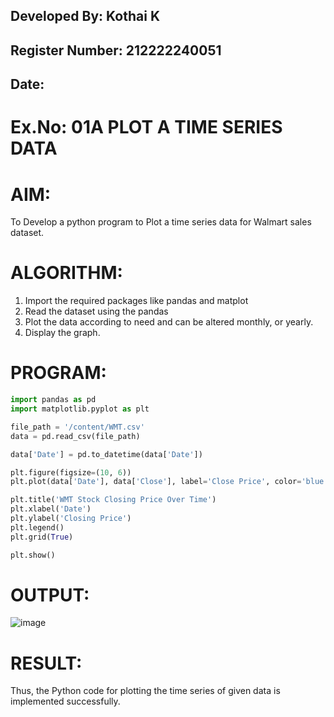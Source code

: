 ## Developed By: Kothai K
## Register Number: 212222240051
##  Date: 
# Ex.No: 01A PLOT A TIME SERIES DATA


# AIM:
To Develop a python program to Plot a time series data for Walmart sales dataset.

# ALGORITHM:
1. Import the required packages like pandas and matplot
2. Read the dataset using the pandas
4. Plot the data according to need and can be altered monthly, or yearly.
5. Display the graph.
# PROGRAM:
```python
import pandas as pd
import matplotlib.pyplot as plt
```
```python
file_path = '/content/WMT.csv'  
data = pd.read_csv(file_path)
```
```python
data['Date'] = pd.to_datetime(data['Date'])
```
```python
plt.figure(figsize=(10, 6))
plt.plot(data['Date'], data['Close'], label='Close Price', color='blue')
```
```python
plt.title('WMT Stock Closing Price Over Time')
plt.xlabel('Date')
plt.ylabel('Closing Price')
plt.legend()
plt.grid(True)
```
```python
plt.show()
```

# OUTPUT:

![image](https://github.com/user-attachments/assets/903820d5-c060-4c58-b997-9a1deaece67d)

# RESULT:
Thus, the Python code for plotting the time series of given data is implemented successfully.
